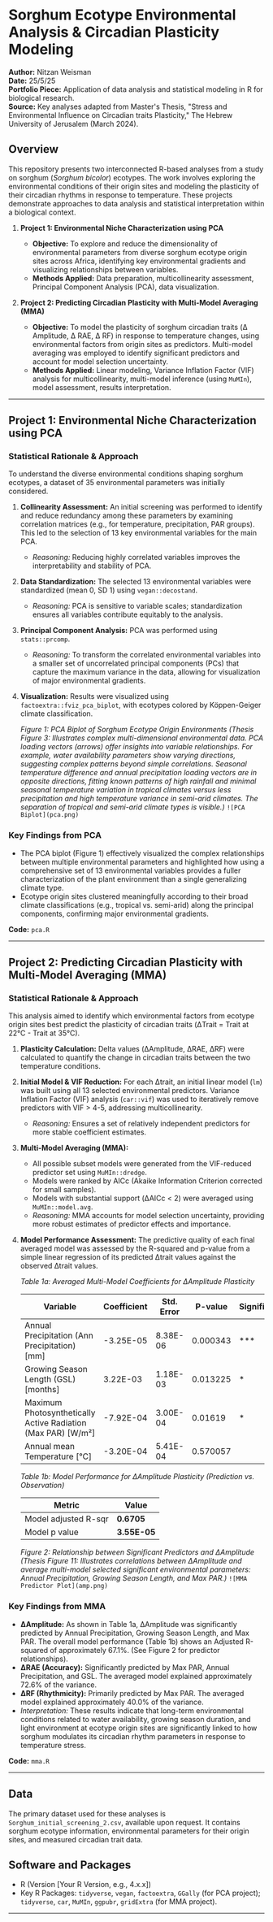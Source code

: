# Sorghum Ecotype Environmental Analysis & Circadian Plasticity Modeling

**Author:** Nitzan Weisman<br>
**Date:** 25/5/25<br>
**Portfolio Piece:** Application of data analysis and statistical modeling in R for biological research.<br>
**Source:** Key analyses adapted from Master's Thesis, "Stress and Environmental Influence on Circadian traits Plasticity," The Hebrew University of Jerusalem (March 2024).

## Overview

This repository presents two interconnected R-based analyses from a study on sorghum (*Sorghum bicolor*) ecotypes. The work involves exploring the environmental conditions of their origin sites and modeling the plasticity of their circadian rhythms in response to temperature. These projects demonstrate approaches to data analysis and statistical interpretation within a biological context.

1.  **Project 1: Environmental Niche Characterization using PCA**
    *   **Objective:** To explore and reduce the dimensionality of environmental parameters from diverse sorghum ecotype origin sites across Africa, identifying key environmental gradients and visualizing relationships between variables.
    *   **Methods Applied:** Data preparation, multicollinearity assessment, Principal Component Analysis (PCA), data visualization.

2.  **Project 2: Predicting Circadian Plasticity with Multi-Model Averaging (MMA)**
    *   **Objective:** To model the plasticity of sorghum circadian traits (Δ Amplitude, Δ RAE, Δ RF) in response to temperature changes, using environmental factors from origin sites as predictors. Multi-model averaging was employed to identify significant predictors and account for model selection uncertainty.
    *   **Methods Applied:** Linear modeling, Variance Inflation Factor (VIF) analysis for multicollinearity, multi-model inference (using `MuMIn`), model assessment, results interpretation.

---

## Project 1: Environmental Niche Characterization using PCA

### Statistical Rationale & Approach

To understand the diverse environmental conditions shaping sorghum ecotypes, a dataset of 35 environmental parameters was initially considered.

1.  **Collinearity Assessment:** An initial screening was performed to identify and reduce redundancy among these parameters by examining correlation matrices (e.g., for temperature, precipitation, PAR groups). This led to the selection of 13 key environmental variables for the main PCA.
    *   *Reasoning:* Reducing highly correlated variables improves the interpretability and stability of PCA.

2.  **Data Standardization:** The selected 13 environmental variables were standardized (mean 0, SD 1) using `vegan::decostand`.
    *   *Reasoning:* PCA is sensitive to variable scales; standardization ensures all variables contribute equitably to the analysis.

3.  **Principal Component Analysis:** PCA was performed using `stats::prcomp`.
    *   *Reasoning:* To transform the correlated environmental variables into a smaller set of uncorrelated principal components (PCs) that capture the maximum variance in the data, allowing for visualization of major environmental gradients.

4.  **Visualization:** Results were visualized using `factoextra::fviz_pca_biplot`, with ecotypes colored by Köppen-Geiger climate classification.

    *Figure 1: PCA Biplot of Sorghum Ecotype Origin Environments*
    *(Thesis Figure 3: Illustrates complex multi-dimensional environmental data. PCA loading vectors (arrows) offer insights into variable relationships. For example, water availability parameters show varying directions, suggesting complex patterns beyond simple correlations. Seasonal temperature difference and annual precipitation loading vectors are in opposite directions, fitting known patterns of high rainfall and minimal seasonal temperature variation in tropical climates versus less precipitation and high temperature variance in semi-arid climates. The separation of tropical and semi-arid climate types is visible.)*
    `![PCA Biplot](pca.png)`

### Key Findings from PCA

*   The PCA biplot (Figure 1) effectively visualized the complex relationships between multiple environmental parameters and highlighted how using a comprehensive set of 13 environmental variables provides a fuller characterization of the plant environment than a single generalizing climate type.
*   Ecotype origin sites clustered meaningfully according to their broad climate classifications (e.g., tropical vs. semi-arid) along the principal components, confirming major environmental gradients.

**Code:** `pca.R`

---

## Project 2: Predicting Circadian Plasticity with Multi-Model Averaging (MMA)

### Statistical Rationale & Approach

This analysis aimed to identify which environmental factors from ecotype origin sites best predict the plasticity of circadian traits (ΔTrait = Trait at 22°C - Trait at 35°C).

1.  **Plasticity Calculation:** Delta values (ΔAmplitude, ΔRAE, ΔRF) were calculated to quantify the change in circadian traits between the two temperature conditions.
2.  **Initial Model & VIF Reduction:** For each Δtrait, an initial linear model (`lm`) was built using all 13 selected environmental predictors. Variance Inflation Factor (VIF) analysis (`car::vif`) was used to iteratively remove predictors with VIF > 4-5, addressing multicollinearity.
    *   *Reasoning:* Ensures a set of relatively independent predictors for more stable coefficient estimates.
3.  **Multi-Model Averaging (MMA):**
    *   All possible subset models were generated from the VIF-reduced predictor set using `MuMIn::dredge`.
    *   Models were ranked by AICc (Akaike Information Criterion corrected for small samples).
    *   Models with substantial support (ΔAICc < 2) were averaged using `MuMIn::model.avg`.
    *   *Reasoning:* MMA accounts for model selection uncertainty, providing more robust estimates of predictor effects and importance.
4.  **Model Performance Assessment:** The predictive quality of each final averaged model was assessed by the R-squared and p-value from a simple linear regression of its predicted Δtrait values against the observed Δtrait values.

      *Table 1a: Averaged Multi-Model Coefficients for ΔAmplitude Plasticity*

    | Variable                                           | Coefficient | Std. Error | P-value  | Significance | Importance |
    |----------------------------------------------------|-------------|------------|----------|--------------|------------|
    | Annual Precipitation (Ann Precipitation) [mm]    | -3.25E-05   | 8.38E-06   | 0.000343 | ***          | 1 (2/2)    |
    | Growing Season Length (GSL) [months]             | 3.22E-03    | 1.18E-03   | 0.013225 | *            | 1 (2/2)    |
    | Maximum Photosynthetically Active Radiation (Max PAR) [W/m²] | -7.92E-04   | 3.00E-04   | 0.01619  | *            | 1 (2/2)    |
    | Annual mean Temperature [°C]                       | -3.20E-04   | 5.41E-04   | 0.570057 |              | 0.35 (1/2) |

    *Table 1b: Model Performance for ΔAmplitude Plasticity (Prediction vs. Observation)*

    | Metric                 | Value       |
    |------------------------|-------------|
    | Model adjusted R-sqr | **0.6705**  |
    | Model p value          | **3.55E-05**|

    *Figure 2: Relationship between Significant Predictors and ΔAmplitude*
    *(Thesis Figure 11: Illustrates correlations between ΔAmplitude and average multi-model selected significant environmental parameters: Annual Precipitation, Growing Season Length, and Max PAR.)*
    `![MMA Predictor Plot](amp.png)`

### Key Findings from MMA

*   **ΔAmplitude:** As shown in Table 1a, ΔAmplitude was significantly predicted by Annual Precipitation, Growing Season Length, and Max PAR. The overall model performance (Table 1b) shows an Adjusted R-squared of approximately 67.1%. (See Figure 2 for predictor relationships).
*   **ΔRAE (Accuracy):** Significantly predicted by Max PAR, Annual Precipitation, and GSL. The averaged model explained approximately 72.6% of the variance.
*   **ΔRF (Rhythmicity):** Primarily predicted by Max PAR. The averaged model explained approximately 40.0% of the variance.
*   *Interpretation:* These results indicate that long-term environmental conditions related to water availability, growing season duration, and light environment at ecotype origin sites are significantly linked to how sorghum modulates its circadian rhythm parameters in response to temperature stress.

**Code:** `mma.R`

---

## Data

The primary dataset used for these analyses is `Sorghum_initial_screening_2.csv`, available upon request. It contains sorghum ecotype information, environmental parameters for their origin sites, and measured circadian trait data.

## Software and Packages

*   R (Version [Your R Version, e.g., 4.x.x])
*   Key R Packages: `tidyverse`, `vegan`, `factoextra`, `GGally` (for PCA project); `tidyverse`, `car`, `MuMIn`, `ggpubr`, `gridExtra` (for MMA project).

---
